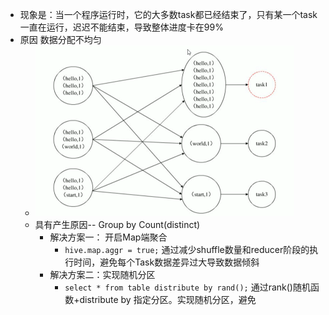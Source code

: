 - 现象是：当一个程序运行时，它的大多数task都已经结束了，只有某一个task一直在运行，迟迟不能结束，导致整体进度卡在99%
- 原因 数据分配不均匀
	- ![image.png](../assets/image_1646549847389_0.png)
	- 具有产生原因-- Group by Count(distinct)
		- 解决方案一： 开启Map端聚合
			- `hive.map.aggr = true;` 通过减少shuffle数量和reducer阶段的执行时间，避免每个Task数据差异过大导致数据倾斜
		- 解决方案二：实现随机分区
			- `select * from table distribute by rand();` 通过rank()随机函数+distribute by 指定分区。实现随机分区，避免